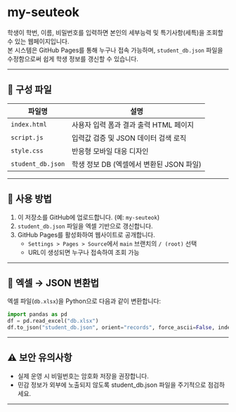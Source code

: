 
# my-seuteok

학생이 학번, 이름, 비밀번호를 입력하면 본인의 세부능력 및 특기사항(세특)을 조회할 수 있는 웹페이지입니다.  
본 시스템은 GitHub Pages를 통해 누구나 접속 가능하며, `student_db.json` 파일을 수정함으로써 쉽게 학생 정보를 갱신할 수 있습니다.

---

## 🔧 구성 파일

| 파일명             | 설명 |
|------------------|------|
| `index.html`     | 사용자 입력 폼과 결과 출력 HTML 페이지 |
| `script.js`      | 입력값 검증 및 JSON 데이터 검색 로직 |
| `style.css`      | 반응형 모바일 대응 디자인 |
| `student_db.json`| 학생 정보 DB (엑셀에서 변환된 JSON 파일) |

---

## 🚀 사용 방법

1. 이 저장소를 GitHub에 업로드합니다. (예: `my-seuteok`)
2. `student_db.json` 파일을 엑셀 기반으로 갱신합니다.
3. GitHub Pages를 활성화하여 웹사이트로 공개합니다.
   - `Settings > Pages > Source`에서 `main` 브랜치의 `/ (root)` 선택
   - URL이 생성되면 누구나 접속하여 조회 가능

---

## 📁 엑셀 → JSON 변환법

엑셀 파일(`db.xlsx`)을 Python으로 다음과 같이 변환합니다:

```python
import pandas as pd
df = pd.read_excel("db.xlsx")
df.to_json("student_db.json", orient="records", force_ascii=False, indent=2)
```

---

## ⚠️ 보안 유의사항

- 실제 운영 시 비밀번호는 암호화 저장을 권장합니다.
- 민감 정보가 외부에 노출되지 않도록 student_db.json 파일을 주기적으로 점검하세요.

---
